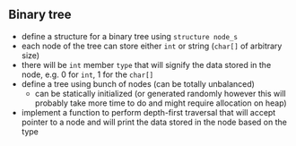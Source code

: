 ## Binary tree

- define a structure for a binary tree using `structure node_s`
- each node of the tree can store either `int` or string (`char[]` of arbitrary
  size)
- there will be `int` member `type` that will signify the data stored in the
  node, e.g. 0 for `int`, 1 for the `char[]`
- define a tree using bunch of nodes (can be totally unbalanced)
  - can be statically initialized (or generated randomly however this will
    probably take more time to do and might require allocation on heap)
- implement a function to perform depth-first traversal that will accept pointer
  to a node and will print the data stored in the node based on the type
